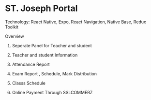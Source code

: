 # ST. Joseph Portal

Technology:  React Native, Expo, React Navigation, Native Base, Redux Toolkit

Overview

1. Seperate Panel for Teacher and student

2. Teacher and student Information

3. Attendance Report

4. Exam Report , Schedule, Mark Distribution

5. Classs Schedule

6. Online Payment Through SSLCOMMERZ  
